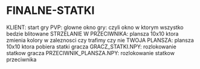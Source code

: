 # FINALNE-STATKI
KLIENT: start gry
PVP: glowne okno gry: czyli okno w ktorym wszystko bedzie blitowane
STRZELANIE W PRZECIWNIKA: plansza 10x10 ktora zmienia kolory w zaleznosci czy trafimy czy nie
TWOJA PLANSZA: plansza 10x10 ktora pobiera statki gracza
GRACZ_STATKI.NPY: rozlokowanie statkow gracza
PRZECIWNIK_PLANSZA.NPY: rozlokowanie statkow przeciwnika 
